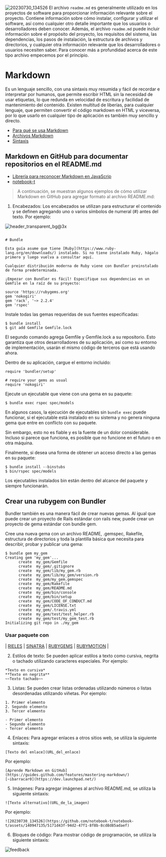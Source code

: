 ![20230730_134526](https://github.com/notebook-t/notebook-t/assets/140947135/5171d43f-94d2-47f1-8f8b-8cd8d85adaef)
El archivo `readme.md` es generalmente utilizado en los proyectos de software para proporcionar información relevante sobre el proyecto. 
Contiene información sobre cómo instalar, configurar y utilizar el software, así como cualquier otro detalle importante que los usuarios o desarrolladores deben conocer. 
Además, el archivo `readme.md` puede incluir información sobre el propósito del proyecto, los requisitos del sistema, las dependencias, los pasos de instalación, la estructura de archivos y directorios, y cualquier otra información relevante que los desarrolladores o usuarios necesiten saber.
Para conocer más a profundidad acerca de este tipo archivo empecemos por el principio.

# Markdown 
Es un lenguaje sencillo, con una sintaxis muy resumida y fácil de recordar e interpretar por humanos, que permite escribir HTML sin la necesidad de usar etiquetas, lo que redunda en velocidad de escritura y facilidad de mantenimiento del contenido. Existen multitud de liberías, para cualquier lenguaje, que permiten convertir el código markdown en HTML y viceversa, por lo que usarlo en cualquier tipo de aplicación es también muy sencillo y directo.
- [Para qué se usa Markdown](https://desarrolloweb.com/home/markdown#track263)
- [Archivos Markdown](https://desarrolloweb.com/home/markdown#track198)
- [Sintaxis](https://desarrolloweb.com/home/markdown#track199)

## Markdown en GitHub para documentar repositorios en el README.md
- [Librería para reconocer Markdown en JavaScrip](https://desarrolloweb.com/home/markdown#track261)
- [notebook-t](https://desarrolloweb.com/home/markdown#track242)
  
> A continuación, se muestran algunos ejemplos de cómo utilizar Markdown en GitHub para agregar formato al archivo README.md:

1. Encabezados: Los encabezados se utilizan para estructurar el contenido y se definen agregando uno o varios símbolos de numeral (#) antes del texto. Por ejemplo:

![header_transparent_bg@3x](https://github.com/notebook-t/notebook-t/assets/140947135/e477731a-ca46-4b16-963d-a175c4e9addd)
```

# Bundle

Esta guía asume que tiene [Ruby](https://www.ruby-lang.org/en/downloads/) instalado. Si no tiene instalado Ruby, hágalo primero y luego vuelva a consultar aquí.

Cualquier distribución moderna de Ruby viene con Bundler preinstalado de forma predeterminada.

¡Empezar con Bundler es fácil! Especifique sus dependencias en un Gemfile en la raíz de su proyecto:

```

```
source 'https://rubygems.org'
gem 'nokogiri'
gem 'rack', '~> 2.2.4'
gem 'rspec'
```
Instale todas las gemas requeridas de sus fuentes especificadas:

```
$ bundle install
$ git add Gemfile Gemfile.lock
```

El segundo comando agrega Gemfile y Gemfile.lock a su repositorio. Esto garantiza que otros desarrolladores de su aplicación, así como su entorno de implementación, usarán el mismo código de terceros que está usando ahora.

Dentro de su aplicación, cargue el entorno incluido:

```
require 'bundler/setup'

# require your gems as usual
require 'nokogiri'
```

Ejecute un ejecutable que viene con una gema en su paquete:

```
$ bundle exec rspec spec/models
```

En algunos casos, la ejecución de ejecutables sin `bundle exec` puede funcionar, si el ejecutable está instalado en su sistema y no genera ninguna gema que entre en conflicto con su paquete.

Sin embargo, esto no es fiable y es la fuente de un dolor considerable. Incluso si parece que funciona, es posible que no funcione en el futuro o en otra máquina.

Finalmente, si desea una forma de obtener un acceso directo a las gemas en su paquete:
```
$ bundle install --binstubs
$ bin/rspec spec/models
```
Los ejecutables instalados bin están dentro del alcance del paquete y siempre funcionarán.

## Crear una rubygem con Bundler

Bundler también es una manera fácil de crear nuevas gemas. Al igual que puede crear un proyecto de Rails estándar con rails new, puede crear un proyecto de gema estándar con bundle gem.

Cree una nueva gema con un archivo README, .gemspec, Rakefile, estructura de directorios y toda la plantilla básica que necesita para describir, probar y publicar una gema:

```
$ bundle gem my_gem
Creating gem 'my_gem'...
      create  my_gem/Gemfile
      create  my_gem/.gitignore
      create  my_gem/lib/my_gem.rb
      create  my_gem/lib/my_gem/version.rb
      create  my_gem/my_gem.gemspec
      create  my_gem/Rakefile
      create  my_gem/README.md
      create  my_gem/bin/console
      create  my_gem/bin/setup
      create  my_gem/CODE_OF_CONDUCT.md
      create  my_gem/LICENSE.txt
      create  my_gem/.travis.yml
      create  my_gem/test/test_helper.rb
      create  my_gem/test/my_gem_test.rb
Initializing git repo in ./my_gem
```
### Usar paquete con
| [RIELES](https://bundler.io/guides/rails.html) | [SINATRA](https://bundler.io/guides/sinatra.html) | [RUBYGEMS](https://bundler.io/guides/rubygems.html) | [RUBYMOTION](https://bundler.io/guides/rubymotion.html) |

2. Estilos de texto: Se pueden aplicar estilos a texto como cursiva, negrita o tachado utilizando caracteres especiales. Por ejemplo:

```
*Texto en cursiva*
**Texto en negrita**
~~Texto tachado~~
```

3. Listas: Se pueden crear listas ordenadas utilizando números o listas desordenadas utilizando viñetas. Por ejemplo:

```
1. Primer elemento
2. Segundo elemento
3. Tercer elemento
```

```
- Primer elemento
- Segundo elemento
- Tercer elemento
```

4. Enlaces: Para agregar enlaces a otros sitios web, se utiliza la siguiente sintaxis:

```
[Texto del enlace](URL_del_enlace)
```

Por ejemplo:

```
[Aprende Markdown en GitHub](https://guides.github.com/features/mastering-markdown/)
[~ibarracar0](https://dev.launchpad.net/)
```

5. Imágenes: Para agregar imágenes al archivo README.md, se utiliza la siguiente sintaxis:

```
![Texto alternativo](URL_de_la_imagen)
```

Por ejemplo:

```
![20230730_134526](https://github.com/notebook-t/notebook-t/assets/140947135/5171d43f-94d2-47f1-8f8b-8cd8d85adaef)
```

6. Bloques de código: Para mostrar código de programación, se utiliza la siguiente sintaxis:

![feedback](https://github.com/notebook-t/notebook-t/assets/140947135/d3f5c424-a56d-415d-93ff-a86c1da63089)





